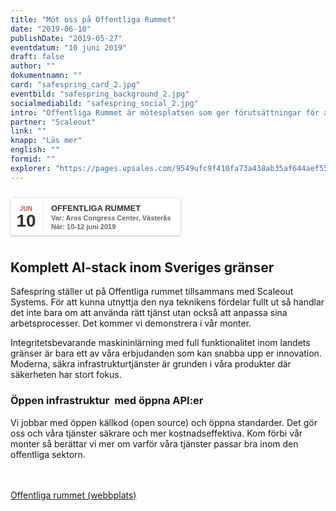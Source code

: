 ```yaml
---
title: "Möt oss på Offentliga Rummet"
date: "2019-06-10"
publishDate: "2019-05-27"
eventdatum: "10 juni 2019"
draft: false
author: ""
dokumentnamn: ""
card: "safespring_card_2.jpg"
eventbild: "safespring_background_2.jpg"
socialmediabild: "safespring_social_2.jpg"
intro: "Offentliga Rummet är mötesplatsen som ger förutsättningar för att vi tillsammans kan skapa en smartare välfärd."
partner: "Scaleout"
link: ""
knapp: "Läs mer"
english: ""
formid: ""
explorer: "https://pages.upsales.com/9549ufc9f410fa73a438ab35af644aef55453?utm_source=safespring&utm_medium=redirect&utm_campaign=techaw"
---
```

<style>
.safespring-event .desc .des,.safespring-event .desc .hed{font-family:Hind,sans-serif;overflow:hidden}.safespring-event{display:inline-block;position:relative;cursor:default;background:#fff;font-family:Hind,sans-serif;font-weight:600;color:#323232!important;font-size:15px;line-height:100%;-webkit-box-shadow:0 0 0 .5px rgba(50,50,93,.17),0 2px 5px 0 rgba(50,50,93,.1),0 1px 1.5px 0 rgba(0,0,0,.07),0 1px 2px 0 rgba(0,0,0,.08),0 0 0 0 transparent!important;-moz-box-shadow:0 0 0 .5px rgba(50,50,93,.17),0 2px 5px 0 rgba(50,50,93,.1),0 1px 1.5px 0 rgba(0,0,0,.07),0 1px 2px 0 rgba(0,0,0,.08),0 0 0 0 transparent!important;box-shadow:0 0 0 .5px rgba(50,50,93,.17),0 2px 5px 0 rgba(50,50,93,.1),0 1px 1.5px 0 rgba(0,0,0,.07),0 1px 2px 0 rgba(0,0,0,.08),0 0 0 0 transparent!important;-webkit-border-radius:4px;border-radius:4px}.safespring-event .date{width:50px;height:60px;float:left;position:relative}.safespring-event .date .bdr1,.safespring-event .date .bdr2{width:1px;height:50px;position:absolute;z-index:100;top:5px}.safespring-event .date .mon{display:block;text-align:center;padding:12px 0 0;font-size:10px;color:#bf5549;font-weight:700;line-height:110%;text-transform:uppercase}.safespring-event .date .day{display:block;text-align:center;padding:0 0 8px;font-size:28px;font-weight:700;color:#333;line-height:100%}.safespring-event .date .bdr1{background:#eaeaea;right:-3px}.safespring-event .date .bdr2{background:#fff;right:-4px}.safespring-event .desc{height:60px;float:left;position:relative;padding:0 15px 0 0}.safespring-event .desc p{margin:0;display:block;text-align:left;padding:10px 0 0 15px;font-size:11px;color:#666;line-height:130%}.safespring-event .desc .hed{height:15px;display:block;margin-bottom:0;font-size:13px;line-height:110%;color:#333;text-transform:uppercase}.safespring-event .desc .des{height:28px;display:block}.safespring-event-selected{background-color:#f4f4f4}.addeventatc .alarm_reminder,.addeventatc .all_day_event,.addeventatc .attendees,.addeventatc .calname,.addeventatc .date_format,.addeventatc .recurring,.addeventatc .status,.addeventatc .uid,.safespring-event .client,.safespring-event .description,.safespring-event .end,.safespring-event .facebook_event,.safespring-event .location,.safespring-event .method,.safespring-event .organizer,.safespring-event .organizer_email,.safespring-event .start,.safespring-event .timezone,.safespring-event .title,.safespring-event .transp{display:none!important}
</style>

<div style="clear:both;padding:10px 0px 10px 0px;">
	<div class="safespring-event" data-styling="none">
		<div class="date">
			<span class="mon">JUN</span>
			<span class="day">10</span>
			<div class="bdr1"></div>
			<div class="bdr2"></div>
		</div>
		<div class="desc">
			<p>
				<strong class="hed">Offentliga rummet</strong>
				<span class="des">Var: Aros Congress Center, Västerås<br />När: 10-12 juni 2019</span>
			</p>
		</div>
	</div>
	</div>

## Komplett AI-stack inom Sveriges gränser
Safespring ställer ut på Offentliga rummet tillsammans med Scaleout Systems. För att kunna utnyttja den nya teknikens fördelar fullt ut så handlar det inte bara om att använda rätt tjänst utan också att anpassa sina arbetsprocesser. Det kommer vi demonstrera i vår monter.

Integritetsbevarande maskininlärning med full funktionalitet inom landets gränser är bara ett av våra erbjudanden som kan snabba upp er innovation. Moderna, säkra infrastrukturtjänster är grunden i våra produkter där säkerheten har stort fokus.

### Öppen infrastruktur  med öppna API:er
Vi jobbar med öppen källkod (open source) och öppna standarder. Det gör oss och våra tjänster säkrare och mer kostnadseffektiva. Kom förbi vår monter så berättar vi mer om varför våra tjänster passar bra inom den offentliga sektorn.

<br><br>
<a href="http://offentligarummet.se/or19.html" id="button">Offentliga rummet (webbplats)</a>
